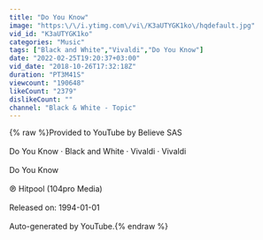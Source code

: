 ```yaml
---
title: "Do You Know"
image: "https:\/\/i.ytimg.com\/vi\/K3aUTYGK1ko\/hqdefault.jpg"
vid_id: "K3aUTYGK1ko"
categories: "Music"
tags: ["Black and White","Vivaldi","Do You Know"]
date: "2022-02-25T19:20:37+03:00"
vid_date: "2018-10-26T17:32:18Z"
duration: "PT3M41S"
viewcount: "190648"
likeCount: "2379"
dislikeCount: ""
channel: "Black & White - Topic"
---
```

{% raw %}Provided to YouTube by Believe SAS<br /><br />Do You Know · Black and White · Vivaldi · Vivaldi<br /><br />Do You Know<br /><br />℗ Hitpool (104pro Media)<br /><br />Released on: 1994-01-01<br /><br />Auto-generated by YouTube.{% endraw %}
